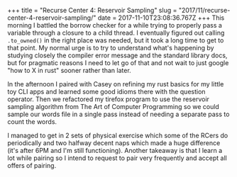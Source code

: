 +++
title = "Recurse Center 4: Reservoir Sampling"
slug = "2017/11/recurse-center-4-reservoir-sampling/"
date = 2017-11-10T23:08:36.767Z
+++
This morning I battled the borrow checker for a while trying to properly pass a variable through a closure to a child thread. I eventually figured out calling `.to_owned()` in the right place was needed, but it took a long time to get to that point. My normal urge is to try to understand what's happening by studying closely the compiler error message and the standard library docs, but for pragmatic reasons I need to let go of that and not wait to just google "how to X in rust" sooner rather than later.

In the afternoon I paired with Casey on refining my rust basics for my little toy CLI apps and learned some good idioms there with the question operator. Then we refactored my tirefox program to use the reservoir sampling algorithm from The Art of Computer Programming so we could sample our words file in a single pass instead of needing a separate pass to count the words.

I managed to get in 2 sets of physical exercise which some of the RCers do periodically and two halfway decent naps which made a huge difference (it's after 6PM and I'm still functioning). Another takeaway is that I learn a lot while pairing so I intend to request to pair very frequently and accept all offers of pairing.
